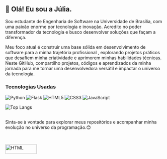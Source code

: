 ## 👋 Olá! Eu sou a Júlia.

Sou estudante de Engenharia de Software na Universidade de Brasília, com uma paixão enorme por tecnologia e inovação. Acredito no poder transformador da tecnologia e busco desenvolver soluções que façam a diferença.

Meu foco atual é construir uma base sólida em desenvolvimento de software para a minha trajetória profissional , explorando projetos práticos que desafiem minha criatividade e aprimorem minhas habilidades técnicas. Neste GitHub, compartilho projetos, códigos e aprendizados da minha jornada para me tornar uma desenvolvedora versátil e impactar o universo da tecnologia.

### Tecnologias Usadas

![Python](https://img.shields.io/badge/Python-3776AB?style=flat&logo=python&logoColor=white)
![Flask](https://img.shields.io/badge/Flask-000000?style=flat&logo=flask&logoColor=white)
![HTML5](https://img.shields.io/badge/HTML5-E34F26?style=flat&logo=html5&logoColor=white)
![CSS3](https://img.shields.io/badge/CSS3-1572B6?style=flat&logo=css3&logoColor=white)
![JavaScript](https://img.shields.io/badge/JavaScript-F7DF1E?style=flat&logo=javascript&logoColor=black)




![Top Langs](https://github-readme-stats.vercel.app/api/top-langs/?username=JpRodrigues2&hide_progress=true)

##

Sinta-se à vontade para explorar meus repositórios e acompanhar minha evolução no universo da programação.😊


##


<div style="display: inline_block"><br>
  <a href="https://www.linkedin.com/in/j%C3%BAlia-massuda-166068291/"><img align="center" alt="HTML" height="30" width="100" src="https://img.shields.io/badge/LinkedIn-0A66C2?logo=linkedin&logoColor=fff&style=flat">
 
</div>
